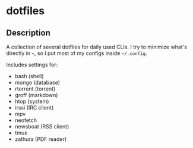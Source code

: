 # dotfiles

## Description

A collection of several dotfiles for daily used CLIs. I try to minimize what's directly
in `~`, so I put most of my configs inside `~/.config`.

Includes settings for:

- bash (shell)
- mongo (database)
- rtorrent (torrent)
- groff (markdown)
- htop (system)
- irssi (IRC client)
- mpv
- neofetch
- newsboat (RSS client)
- tmux
- zathura (PDF reader)
